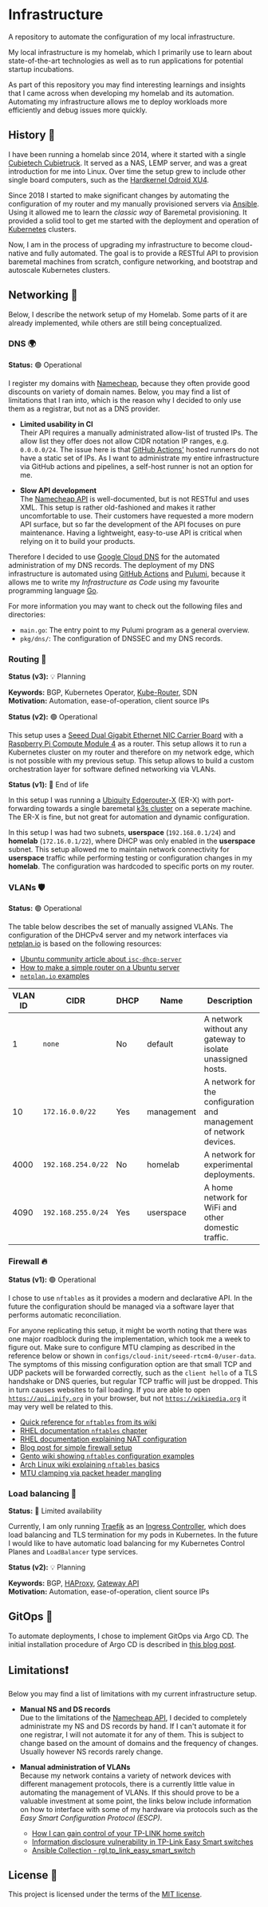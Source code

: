 # Infrastructure

A repository to automate the configuration of my local infrastructure.

My local infrastructure is my homelab, which I primarily use to learn about state-of-the-art technologies as well as to run applications for potential startup incubations.

As part of this repository you may find interesting learnings and insights that I came across when developing my homelab and its automation. Automating my infrastructure allows me to deploy workloads more efficiently and debug issues more quickly.

## History 📜

I have been running a homelab since 2014, where it started with a single [Cubietech Cubietruck][website-cubietruck]. It served as a NAS, LEMP server, and was a great introduction for me into Linux. Over time the setup grew to include other single board computers, such as the [Hardkernel Odroid XU4][website-odroidxu4].

Since 2018 I started to make significant changes by automating the configuration of my router and my manually provisioned servers via [Ansible][website-ansible]. Using it allowed me to learn the _classic way_ of Baremetal provisioning. It provided a solid tool to get me started with the deployment and operation of [Kubernetes][website-kubernetes] clusters.

Now, I am in the process of upgrading my infrastructure to become cloud-native and fully automated. The goal is to provide a RESTful API to provision baremetal machines from scratch, configure networking, and bootstrap and autoscale Kubernetes clusters.

## Networking 🔌

Below, I describe the network setup of my Homelab. Some parts of it are already implemented, while others are still being conceptualized.

### DNS 🌍

**Status:** 🟢 Operational

I register my domains with [Namecheap][website-namecheap], because they often provide good discounts on variety of domain names. Below, you may find a list of limitations that I ran into, which is the reason why I decided to only use them as a registrar, but not as a DNS provider.

- **Limited usability in CI**  
  Their API requires a manually administrated allow-list of trusted IPs. The allow list they offer does not allow CIDR notation IP ranges, e.g. `0.0.0.0/24`. The issue here is that [GitHub Actions'][website-github-actions] hosted runners do not have a static set of IPs. As I want to administrate my entire infrastructure via GitHub actions and pipelines, a self-host runner is not an option for me.

- **Slow API development**  
  The [Namecheap API][website-namecheap-api] is well-documented, but is not RESTful and uses XML. This setup is rather old-fashioned and makes it rather uncomfortable to use. Their customers have requested a more modern API surface, but so far the development of the API focuses on pure maintenance. Having a lightweight, easy-to-use API is critical when relying on it to build your products.

Therefore I decided to use [Google Cloud DNS][website-gcp-dns] for the automated administration of my DNS records. The deployment of my DNS infrastructure is automated using [GitHub Actions][website-github-actions] and [Pulumi][website-pulumi], because it allows me to write my _Infrastructure as Code_ using my favourite programming language [Go][website-go].

For more information you may want to check out the following files and directories:

- `main.go`: The entry point to my Pulumi program as a general overview.
- `pkg/dns/`: The configuration of DNSSEC and my DNS records.

### Routing 🔀

**Status (v3):** 💡 Planning

**Keywords:** BGP, Kubernetes Operator, [Kube-Router][website-kube-router], SDN  
**Motivation:** Automation, ease-of-operation, client source IPs

**Status (v2):** 🟢 Operational

This setup uses a [Seeed Dual Gigabit Ethernet NIC Carrier Board][shop-seeed-router] with a [Raspberry Pi Compute Module 4][shop-rpi-cm4] as a router. This setup allows it to run a Kubernetes cluster on my router and therefore on my network edge, which is not possible with my previous setup. This setup allows to build a custom orchestration layer for software defined networking via VLANs.

**Status (v1):** 🔴 End of life

In this setup I was running a [Ubiquity Edgerouter-X][website-erx] (ER-X) with port-forwarding towards a single baremetal [k3s cluster][website-k3s] on a seperate machine. The ER-X is fine, but not great for automation and dynamic configuration.

In this setup I was had two subnets, **userspace** (`192.168.0.1/24`) and **homelab** (`172.16.0.1/22`), where DHCP was only enabled in the **userspace** subnet. This setup allowed me to maintain network connectivity for **userspace** traffic while performing testing or configuration changes in my **homelab**. The configuration was hardcoded to specific ports on my router.

### VLANs 🛡️

**Status:** 🟢 Operational

The table below describes the set of manually assigned VLANs. The configuration of the DHCPv4 server and my network interfaces via [netplan.io][docs-netplan] is based on the following resources:

- [Ubuntu community article about `isc-dhcp-server`][article-ubuntu-dhcp]
- [How to make a simple router on a Ubuntu server][medium-ubuntu-router]
- [`netplan.io` examples][docs-netplan-examples]

| VLAN ID | CIDR               | DHCP | Name       | Description                                                        |
| ------- | ------------------ | ---- | ---------- | ------------------------------------------------------------------ |
| 1       | `none`             | No   | default    | A network without any gateway to isolate unassigned hosts.         |
| 10      | `172.16.0.0/22`    | Yes  | management | A network for the configuration and management of network devices. |
| 4000    | `192.168.254.0/22` | No   | homelab    | A network for experimental deployments.                            |
| 4090    | `192.168.255.0/24` | Yes  | userspace  | A home network for WiFi and other domestic traffic.                |

### Firewall 🔥

**Status (v1):** 🟢 Operational

I chose to use `nftables` as it provides a modern and declarative API. In the future the configuration should be managed via a software layer that performs automatic reconciliation.

For anyone replicating this setup, it might be worth noting that there was one major roadblock during the implementation, which took me a week to figure out. Make sure to configure MTU clamping as described in the reference below or shown in `configs/cloud-init/seeed-rtcm4-0/user-data`. The symptoms of this missing configuration option are that small TCP and UDP packets will be forwarded correctly, such as the `client hello` of a TLS handshake or DNS queries, but regular TCP traffic will just be dropped. This in turn causes websites to fail loading. If you are able to open [`https://api.ipify.org`][api-ipify] in your browser, but not [`https://wikipedia.org`][wikipedia] it may very well be related to this.

- [Quick reference for `nftables` from its wiki][wiki-nftables-quickstart]
- [RHEL documentation `nftables` chapter][rhel-docs-nftables-quickstart]
- [RHEL documentation explaining NAT configuration][rhel-docs-nftables-nat]
- [Blog post for simple firewall setup][website-cryptsus-simple-firewall]
- [Gento wiki showing `nftables` configuration examples][wiki-gentoo-nftables-examples]
- [Arch Linux wiki explaining `nftables` basics][wiki-arch-nftables-basics]
- [MTU clamping via packet header mangling][wiki-nftables-mtu-clamping]

### Load balancing 🔁

**Status:** 🔵 Limited availability

Currently, I am only running [Traefik][website-traefik] as an [Ingress Controller][docs-ingress], which does load balancing and TLS termination for my pods in Kubernetes. In the future I would like to have automatic load balancing for my Kubernetes Control Planes and `LoadBalancer` type services.

**Status (v2):** 💡 Planning

**Keywords:** BGP, [HAProxy][website-haproxy], [Gateway API][website-gateway-api]  
**Motivation:** Automation, ease-of-operation, client source IPs

## GitOps 🔧

To automate deployments, I chose to implement GitOps via Argo CD. The initial installation procedure of Argo CD is described in [this blog post][website-argo-installation].

## Limitations❗

Below you may find a list of limitations with my current infrastructure setup.

- **Manual NS and DS records**  
  Due to the limitations of the [Namecheap API][website-namecheap-api], I decided to completely administrate my NS and DS records by hand. If I can't automate it for one registrar, I will not automate it for any of them. This is subject to change based on the amount of domains and the frequency of changes. Usually however NS records rarely change.

- **Manual administration of VLANs**  
  Because my network contains a variety of network devices with different management protocols, there is a currently little value in automating the management of VLANs. If this should prove to be a valuable investment at some point, the links below include information on how to interface with some of my hardware via protocols such as the _Easy Smart Configuration Protocol (ESCP)_.
  - [How I can gain control of your TP-LINK home switch](https://www.pentestpartners.com/security-blog/how-i-can-gain-control-of-your-tp-link-home-switch/)
  - [Information disclosure vulnerability in TP-Link Easy Smart switches](https://www.chrisdcmoore.co.uk/post/tplink-easy-smart-switch-vulnerabilities/)
  - [Ansible Collection - rgl.tp_link_easy_smart_switch](https://github.com/rgl/ansible-collection-tp-link-easy-smart-switch)

## License 📄

This project is licensed under the terms of the [MIT license][file-license].

[website-cubietruck]: https://linux-sunxi.org/Cubietech_Cubietruck
[website-namecheap]: https://namecheap.com
[website-namecheap-api]: https://www.namecheap.com/support/api/intro/
[website-github-actions]: https://github.com/features/actions
[website-gcp-dns]: https://cloud.google.com/dns
[website-pulumi]: https://www.pulumi.com/
[website-go]: https://golang.org
[website-odroidxu4]: https://wiki.odroid.com/odroid-xu4/odroid-xu4
[website-ansible]: https://www.ansible.com/
[website-kubernetes]: https://kubernetes.io/
[website-erx]: https://www.ui.com/edgemax/edgerouter-x/
[website-k3s]: https://k3s.io
[docs-ingress]: https://kubernetes.io/docs/concepts/services-networking/ingress/
[website-traefik]: https://traefik.io/traefik/
[website-kube-router]: https://www.kube-router.io/
[website-haproxy]: http://www.haproxy.org/
[website-gateway-api]: https://gateway-api.sigs.k8s.io/
[file-license]: ./LICENSE.md
[article-ubuntu-dhcp]: https://help.ubuntu.com/community/isc-dhcp-server
[medium-ubuntu-router]: https://medium.com/@exesse/how-to-make-a-simple-router-gateway-from-ubuntu-server-18-04-lts-fd40b7bfec9
[shop-seeed-router]: https://www.seeedstudio.com/Rapberry-Pi-CM4-Dual-GbE-Carrier-Board-p-4874.html
[shop-rpi-cm4]: https://www.seeedstudio.com/Raspberry-Pi-Compute-Module-CM4104032-p-4722.html
[wiki-nftables-quickstart]: https://wiki.nftables.org/wiki-nftables/index.php/Quick_reference-nftables_in_10_minutes
[rhel-docs-nftables-quickstart]: https://access.redhat.com/documentation/en-us/red_hat_enterprise_linux/7/html/security_guide/chap-getting_started_with_nftables
[rhel-docs-nftables-nat]: https://access.redhat.com/documentation/en-us/red_hat_enterprise_linux/7/html/security_guide/sec-configuring_nat_using_nftables
[website-cryptsus-simple-firewall]: https://cryptsus.com/blog/setting-up-nftables-firewall.html
[wiki-gentoo-nftables-examples]: https://wiki.gentoo.org/wiki/Nftables/Examples
[wiki-arch-nftables-basics]: https://wiki.archlinux.org/title/nftables
[wiki-nftables-mtu-clamping]: https://wiki.nftables.org/wiki-nftables/index.php/Mangling_packet_headers
[wikipedia]: https://wikipedia.org
[api-ipify]: https://api.ipify.org
[docs-netplan-examples]: https://netplan.io/examples/
[docs-netplan]: https://netplan.io
[website-argo-installation]: https://www.arthurkoziel.com/setting-up-argocd-with-helm/

